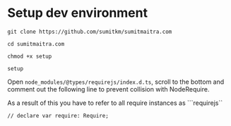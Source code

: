 # Setup dev environment

```
git clone https://github.com/sumitkm/sumitmaitra.com

cd sumitmaitra.com

chmod +x setup

setup
```

Open ```node_modules/@types/requirejs/index.d.ts```, scroll to the bottom and comment
out the following line to prevent collision with NodeRequire.

As a result of this you have to refer to all require instances as ```requirejs``

```
// declare var require: Require;
```
